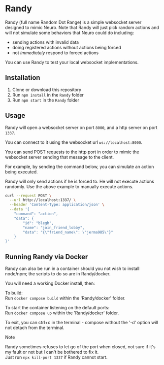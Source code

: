 # Randy

Randy (full name Random Dot Range) is a simple websocket server designed to mimic Neuro. Note that Randy will just pick random actions and will not simulate some behaviors that Neuro could do including:
- sending actions with invalid data
- doing registered actions without actions being forced
- not *immediately* respond to forced actions

You can use Randy to test your local websocket implementations.

## Installation

1. Clone or download this repository
2. Run `npm install` in the `Randy` folder
3. Run `npm start` in the `Randy` folder

## Usage

Randy will open a websocket server on port `8000`, and a http server on port `1337`.

You can connect to it using the websocket url `ws://localhost:8000`.

You can send POST requests to the http port in order to mimic the websocket server sending that message to the client.

For example, by sending the command below, you can simulate an action being executed.

Randy will only send actions if he is forced to. He will not execute actions randomly. Use the above example to manually execute actions.


```bash
curl --request POST \
  --url http://localhost:1337/ \
  --header 'Content-Type: application/json' \
  --data '{
	"command": "action",
	"data": {
		"id": "blegh",
		"name": "join_friend_lobby",
		"data": "{\"friend_name\": \"jerma985\"}"
	}
}'
```

## Running Randy via Docker

Randy can also be run in a container should you not wish to install node/npm; the scripts to do so are in Randy/docker.

You will need a working Docker install, then:

To build:  
Run `docker compose build` within the 'Randy/docker' folder.  

To start the container listening on the default ports:  
Run `docker compose up` within the 'Randy/docker' folder.  

To exit, you can ctrl+c in the terminal - compose without the '-d' option will not detach from the terminal.


> [!Note]  
> Randy sometimes refuses to let go of the port when closed, not sure if it's my fault or not but I can't be bothered to fix it.  
> Just run `npx kill-port 1337` if Randy cannot start.
